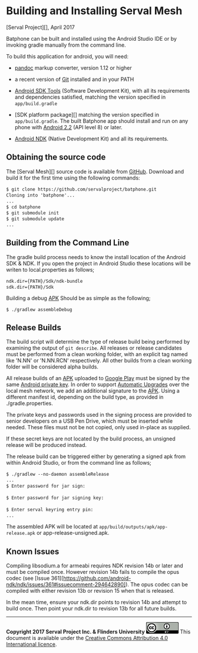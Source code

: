 Building and Installing Serval Mesh
===================================
[Serval Project][], April 2017

Batphone can be built and installed using the Android Studio IDE or by invoking gradle manually from the command line.

To build this application for android, you will need:

 * [pandoc][] markup converter, version 1.12 or higher

 * a recent version of [Git][] installed and in your PATH

 * [Android SDK Tools][] (Software Development Kit),
   with all its requirements and dependencies satisfied, matching the version specified in
   `app/build.gradle`

 * [SDK platform package][] matching the version specified in `app/build.gradle`.
   The built Batphone app should install and run on any phone with [Android 2.2][]
   (API level 8) or later. 

 * [Android NDK][] (Native Development Kit) and all its requirements.


Obtaining the source code
-------------------------

The [Serval Mesh][] source code is available from [GitHub][].
Download and build it for the first time using the following commands:

    $ git clone https://github.com/servalproject/batphone.git
    Cloning into 'batphone'...
    ...
    $ cd batphone
    $ git submodule init
    $ git submodule update
    ...


Building from the Command Line
------------------------------

The gradle build process needs to know the install location of the Android SDK & NDK. 
If you open the project in Android Studio these locations will be writen to local.properties as follows;

    ndk.dir={PATH}/Sdk/ndk-bundle
    sdk.dir={PATH}/Sdk

Building a debug [APK][] Should be as simple as the following;

    $ ./gradlew assembleDebug


Release Builds
--------------

The build script will determine the type of release build being performed by examining the output of `git describe`. 
All releases or release candidates must be performed from a clean working folder, 
with an explicit tag named like 'N.NN' or 'N.NN.RCN' respectively.
All other builds from a clean working folder will be considered alpha builds.

All release builds of an [APK][] uploaded to [Google Play][] must be signed by the same [Android private key][].
In order to support [Automatic Upgrades][] over the local mesh network, we add an additional signature to the [APK][].
Using a different manifest id, depending on the build type, as provided in ./gradle.properties. 

The private keys and passwords used in the signing process are provided to senior developers 
on a USB Pen Drive, which must be inserted while needed.
These files must not be not copied, only used in-place as supplied.

If these secret keys are not located by the build process, an unsigned release will be produced instead.

The release build can be triggered either by generating a signed apk from within Android Studio, or from the command line as follows;

    $ ./gradlew --no-daemon assembleRelease
    ...
    $ Enter password for jar sign:

    $ Enter password for jar signing key:

    $ Enter serval keyring entry pin:
    ...

The assembled APK will be located at `app/build/outputs/apk/app-release.apk` or app-release-unsigned.apk.


Known Issues
------------

Compiling libsodium.a for armeabi requires NDK revision 14b or later and must be compiled once. 
However revision 14b fails to compile the opus codec
(see [Issue 361][https://github.com/android-ndk/ndk/issues/361#issuecomment-294642890]).
The opus codec can be compiled with either revision 13b or revision 15 when that is released.

In the mean time, ensure your ndk.dir points to revision 14b and attempt to build once. 
Then point your ndk.dir to revision 13b for all future builds.


-----
**Copyright 2017 Serval Project Inc. & Flinders University**
![CC-BY-4.0](./cc-by-4.0.png)
This document is available under the [Creative Commons Attribution 4.0 International licence][CC BY 4.0].


[APK]: http://en.wikipedia.org/wiki/APK_(file_format)
[Android SDK]: http://developer.android.com/sdk/index.html
[Android NDK]: http://developer.android.com/sdk/ndk/index.html
[Android SDK Tools]: https://developer.android.com/tools/sdk/tools-notes.html
[Android 2.2]: http://developer.android.com/about/versions/android-2.2.html
[Android private key]: http://developer.android.com/tools/publishing/app-signing.html
[Automatic Upgrades]: ./doc/Auto-Upgrade.md
[Git]: http://git-scm.com/
[GitHub]: http://github.com/servalproject/
[Google Play]: https://play.google.com/store/apps/details?id=org.servalproject
[batphone]: http://github.com/servalproject/batphone/
[pandoc]: http://johnmacfarlane.net/pandoc/
[CC BY 4.0]: ./LICENSE-DOCUMENTATION.md

